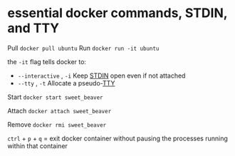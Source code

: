 # essential docker commands, STDIN, and TTY

Pull
`docker pull ubuntu`
Run
`docker run -it ubuntu`

the `-it` flag tells docker to:
 * `--interactive` , `-i` 		Keep [STDIN](<https://www.computerhope.com/jargon/s/stdin.htm>) open even if not attached 
 * `--tty` , `-t` 		Allocate a pseudo-[TTY](<https://www.howtogeek.com/428174/what-is-a-tty-on-linux-and-how-to-use-the-tty-command/>)


Start
`docker start sweet_beaver`

Attach
`docker attach sweet_beaver`

Remove
`docker rmi sweet_beaver`

`ctrl` + `p` + `q` = exit docker container without pausing the processes running within that container
